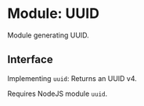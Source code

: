# Module: UUID

Module generating UUID.


## Interface

Implementing ```uuid```: Returns an UUID v4.

Requires NodeJS module  ```uuid```.
